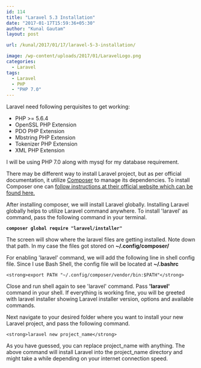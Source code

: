 ```yaml
---
id: 114
title: "Laravel 5.3 Installation"
date: "2017-01-17T15:59:36+05:30"
author: "Kunal Gautam"
layout: post

url: /kunal/2017/01/17/laravel-5-3-installation/

image: /wp-content/uploads/2017/01/LaravelLogo.png
categories:
  - Laravel
tags:
  - Laravel
  - PHP
  - "PHP 7.0"
---
```


Laravel need following perquisites to get working:

- PHP &gt;= 5.6.4
- OpenSSL PHP Extension
- PDO PHP Extension
- Mbstring PHP Extension
- Tokenizer PHP Extension
- XML PHP Extension

I will be using PHP 7.0 along with mysql for my database requirement.

There may be different way to install Laravel project, but as per official documentation, it utilize [Composer](https://getcomposer.org/) to manage its dependencies. To install Composer one can [follow instructions at their official website which can be found here.](https://getcomposer.org/doc/00-intro.md)

After installing composer, we will install Laravel globally. Installing Laravel globally helps to utilize Laravel command anywhere. To install 'laravel' as command, pass the following command in your terminal.

**`composer global require "laravel/installer"`**

The screen will show where the laravel files are getting installed. Note down that path. In my case the files got stored on **~/.config/composer/**

For enabling 'laravel' command, we will add the following line in shell config file. Since I use Bash Shell, the config file will be located at **~/.bashrc**

`<strong>export PATH "~/.config/composer/vendor/bin:$PATH"</strong>`

Close and run shell again to see 'laravel' command. Pass **'laravel'** command in your shell. If everything is working fine, you will be greeted with laravel installer showing Laravel installer version, options and available commands.

Next navigate to your desired folder where you want to install your new Laravel project, and pass the following command.

`<strong>laravel new project_name</strong>`

As you have guessed, you can replace project_name with anything. The above command will install Laravel into the project_name directory and might take a while depending on your internet connection speed.

